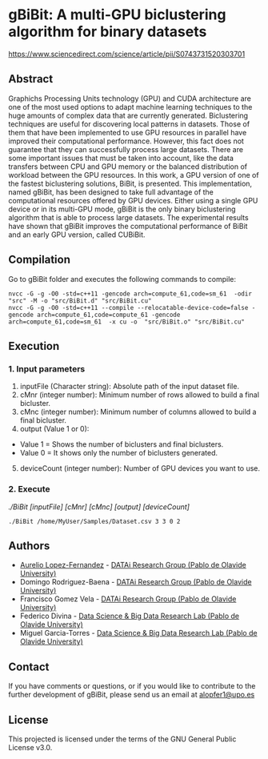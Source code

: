 # gBiBit: A multi-GPU biclustering algorithm for binary datasets
https://www.sciencedirect.com/science/article/pii/S0743731520303701

## Abstract
Graphichs Processing Units technology (GPU) and CUDA architecture are one of the most used options to adapt machine learning techniques to the huge amounts of complex data that are currently generated. Biclustering techniques are useful for discovering local patterns in datasets. Those of them that have been implemented to use GPU resources in parallel have improved their computational performance. However, this fact does not guarantee that they can successfully process large datasets. There are some important issues that must be taken into account, like the data transfers between CPU and GPU memory or the balanced distribution of workload between the GPU resources.
In this work, a GPU version of one of the fastest biclustering solutions, BiBit, is presented. This implementation, named gBiBit, has been designed to take full advantage of the computational resources offered by GPU devices. Either using a single GPU device or in its multi-GPU mode, gBiBit is the only binary biclustering algorithm that is able to process large datasets. The experimental results have shown that gBiBit improves the computational performance of BiBit and an early GPU version, called CUBiBit.

## Compilation
Go to gBiBit folder and executes the following commands to compile:
```
nvcc -G -g -O0 -std=c++11 -gencode arch=compute_61,code=sm_61  -odir "src" -M -o "src/BiBit.d" "src/BiBit.cu"
nvcc -G -g -O0 -std=c++11 --compile --relocatable-device-code=false -gencode arch=compute_61,code=compute_61 -gencode arch=compute_61,code=sm_61  -x cu -o  "src/BiBit.o" "src/BiBit.cu"
```


## Execution
### 1. Input parameters
1. inputFile (Character string): Absolute path of the input dataset file.
2. cMnr (integer number): Minimum number of rows allowed to build a final bicluster.
3. cMnc (integer number): Minimum number of columns allowed to build a final bicluster.
4. output (Value 1 or 0):
  - Value 1 = Shows the number of biclusters and final biclusters.
  - Value 0 = It shows only the number of biclusters generated.
5. deviceCount (integer number): Number of GPU devices you want to use.

### 2. Execute
_./BiBit [inputFile] [cMnr] [cMnc] [output] [deviceCount]_

```
./BiBit /home/MyUser/Samples/Dataset.csv 3 3 0 2
```

## Authors
* [Aurelio Lopez-Fernandez](mailto:alopfer1@upo.es) - [DATAi Research Group (Pablo de Olavide University)](http://www.upo.es/investigacion/datai)
* Domingo Rodriguez-Baena - [DATAi Research Group (Pablo de Olavide University)](http://www.upo.es/investigacion/datai)
* Francisco Gomez Vela - [DATAi Research Group (Pablo de Olavide University)](http://www.upo.es/investigacion/datai)
* Federico Divina - [Data Science & Big Data Research Lab (Pablo de Olavide University)](https://datalab.upo.es/)
* Miguel Garcia-Torres - [Data Science & Big Data Research Lab (Pablo de Olavide University)](https://datalab.upo.es/)

## Contact
If you have comments or questions, or if you would like to contribute to the further development of gBiBit, please send us an email at alopfer1@upo.es

## License
This projected is licensed under the terms of the GNU General Public License v3.0.
